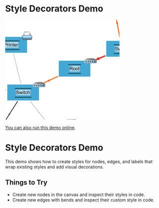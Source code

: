 # Style Decorators Demo

<img src="../../resources/image/styledecorators.png" alt="demo-thumbnail" height="320"/>

[You can also run this demo online](https://live.yworks.com/demos/style/styledecorators/index.html).

# Style Decorators Demo

This demo shows how to create styles for nodes, edges, and labels that wrap existing styles and add visual decorations.

## Things to Try

- Create new nodes in the canvas and inspect their styles in code.
- Create new edges with bends and inspect their custom style in code.
